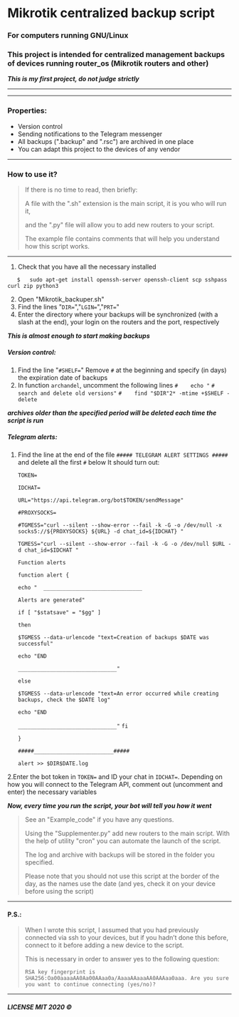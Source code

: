 # Mikrotik centralized backup script
### For computers running GNU/Linux
### This project is intended for centralized management backups of devices running router_os (Mikrotik routers and other)


***This is my first project, do not judge strictly***

***
***
### Properties:
* Version control
* Sending notifications to the Telegram messenger
* All backups (".backup" and ".rsc") are archived in one place
* You can adapt this project to the devices of any vendor

***
### How to use it?
> If there is no time to read, then briefly:
>
> A file with the ".sh" extension is the main script, it is you who will run it,
>
> and the ".py" file will allow you to add new routers to your script.
>
> The example file contains comments that will help you understand how this script works.
***

1. Check that you have all the necessary installed

`   $   sudo apt-get install openssh-server openssh-client scp sshpass curl zip python3`

2. Open "Mikrotik_backuper.sh"
3. Find the lines "`DIR=`","`LGIN=`","`PRT=`"
4. Enter the directory where your backups will be synchronized (with a slash at the end),
   your login on the routers and the port, respectively

***This is almost enough to start making backups***

##### Version control:
1. Find the line "`#SHELF=`"
   Remove `#` at the beginning and specify (in days) the expiration date of backups
2. In function `archandel`, uncomment the following lines
   `#    echo "`
   `#    search and delete old versions"`
   `#    find "$DIR"2* -mtime +$SHELF -delete`

***archives older than the specified period will be deleted each time the script is run***
##### Telegram alerts:
1. Find the line at the end of the file `##### TELEGRAM ALERT SETTINGS #####` and delete all the first `#` below
   It should turn out:
      
      `TOKEN=`
      
      `IDCHAT=`
      
      `URL="https://api.telegram.org/bot$TOKEN/sendMessage"`
      
      `#PROXYSOCKS=`
      
      `#TGMESS="curl --silent --show-error --fail -k -G -o /dev/null -x socks5://${PROXYSOCKS} ${URL} -d chat_id=${IDCHAT} "`
      
      `TGMESS="curl --silent --show-error --fail -k -G -o /dev/null $URL -d chat_id=$IDCHAT "`
      
      `Function alerts`
      
      `function alert {`
      
      `echo "  _______________________________`
      
      `Alerts are generated"`
      
      `if [ "$statsave" = "$gg" ]`
      
      `then`
      
      `$TGMESS --data-urlencode "text=Creation of backups $DATE was successful"`
      
      `echo "END`
      
      `_______________________________"`
      
      `else`
      
      `$TGMESS --data-urlencode "text=An error occurred while creating backups, check the $DATE log"`
      
      `echo "END`
      
      `_______________________________"`
      `fi`
      
      `}`
      
      `#####_________________________#####`
      
      `alert >> $DIR$DATE.log`

2.Enter the bot token in `TOKEN=` and ID your chat in `IDCHAT=`. Depending on how you will connect to the Telegram API, comment out (uncomment and enter) the necessary variables

***Now, every time you run the script, your bot will tell you how it went***


>See an "Example_code" if you have any questions.
>
>Using the "Supplementer.py" add new routers to the main script. With the help of utility "cron" you can automate the launch of the script.  
>
>The log and archive with backups will be stored in the folder you specified.  
>
>Please note that you should not use this script at the border of the day, as the names use the date (and yes, check it on your device before using the script)

---
#### P.S.:
>
> When I wrote this script, I assumed that you had previously connected via ssh to your devices, but if you hadn’t done this before, connect to it before adding a new device to the script.
>
> This is necessary in order to answer yes to the following question:
>
> `RSA key fingerprint is SHA256:Oa00aaaaAA0Aa00AAaa0a/AaaaAAaaaAA0AAAaa0aaa.
Are you sure you want to continue connecting (yes/no)?`

***
##### ***LICENSE MIT 2020 ©***
